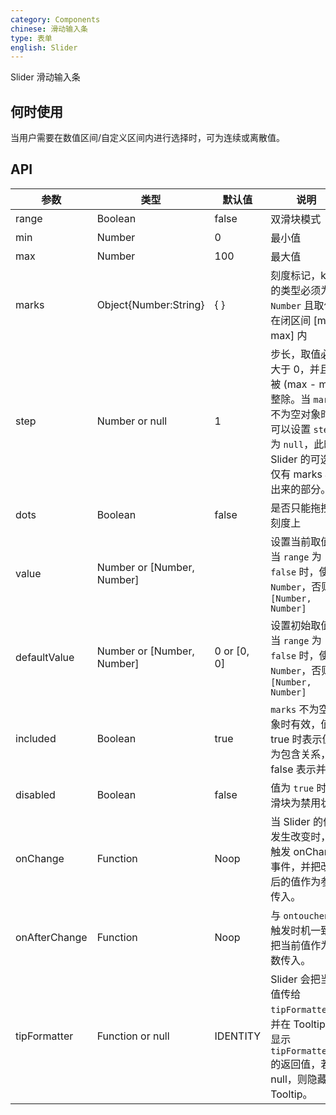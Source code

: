 ```yaml
---
category: Components
chinese: 滑动输入条
type: 表单
english: Slider
---
```




Slider 滑动输入条

## 何时使用

当用户需要在数值区间/自定义区间内进行选择时，可为连续或离散值。


## API


| 参数        | 类型           | 默认值               | 说明       |
|------------|----------------|--------------------|--------------|
| range    | Boolean        | false |  双滑块模式  |
| min    |  Number     | 0     | 最小值 |
| max    |  Number     | 100    | 最大值 |
| marks    |  Object{Number:String}     | { }    | 刻度标记，key 的类型必须为 `Number` 且取值在闭区间 [min, max] 内 |
| step    |  Number or null     | 1    | 步长，取值必须大于 0，并且可被 (max - min) 整除。当 `marks` 不为空对象时，可以设置 `step` 为 `null`，此时 Slider 的可选值仅有 marks 标出来的部分。 |
| dots    |  Boolean     | false    | 是否只能拖拽到刻度上 |
| value    |  Number or [Number, Number]     |     | 设置当前取值。当 `range` 为 `false` 时，使用 `Number`，否则用 `[Number, Number]` |
| defaultValue    |  Number or [Number, Number]      | 0 or [0, 0]    | 设置初始取值。当 `range` 为 `false` 时，使用 `Number`，否则用 `[Number, Number]` |
| included    |  Boolean     | true    | `marks` 不为空对象时有效，值为 true 时表示值为包含关系，false 表示并列 |
| disabled    |  Boolean     | false    | 值为 `true` 时，滑块为禁用状态 |
| onChange    |  Function     | Noop    | 当 Slider 的值发生改变时，会触发 onChange 事件，并把改变后的值作为参数传入。 |
| onAfterChange    |  Function     | Noop    | 与 `ontouchend` 触发时机一致，把当前值作为参数传入。 |
| tipFormatter    |  Function or null     | IDENTITY    | Slider 会把当前值传给 `tipFormatter`，并在 Tooltip 中显示 `tipFormatter` 的返回值，若为 null，则隐藏 Tooltip。 |
